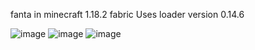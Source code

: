 fanta in minecraft 1.18.2 fabric
Uses loader version 0.14.6

![image](https://user-images.githubusercontent.com/110208771/216084392-b9920102-cc6d-4916-92b6-583bf832ee3d.png)
![image](https://user-images.githubusercontent.com/110208771/216084740-bddd63ff-3bf0-4d1b-9c9e-3bb27dff5f07.png)
![image](https://user-images.githubusercontent.com/110208771/216084835-a944c1f8-b781-419f-b215-96d230f61c1a.png)

